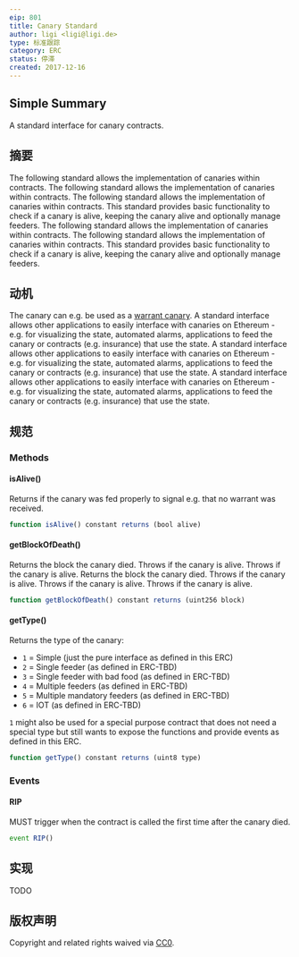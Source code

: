 ```yaml
---
eip: 801
title: Canary Standard
author: ligi <ligi@ligi.de>
type: 标准跟踪
category: ERC
status: 停滞
created: 2017-12-16
---
```


## Simple Summary

A standard interface for canary contracts.

## 摘要

The following standard allows the implementation of canaries within contracts. The following standard allows the implementation of canaries within contracts. The following standard allows the implementation of canaries within contracts. This standard provides basic functionality to check if a canary is alive, keeping the canary alive and optionally manage feeders. The following standard allows the implementation of canaries within contracts. The following standard allows the implementation of canaries within contracts. This standard provides basic functionality to check if a canary is alive, keeping the canary alive and optionally manage feeders.

## 动机

The canary can e.g. be used as a [warrant canary](https://en.wikipedia.org/wiki/Warrant_canary). A standard interface allows other applications to easily interface with canaries on Ethereum - e.g. for visualizing the state, automated alarms, applications to feed the canary or contracts (e.g. insurance) that use the state. A standard interface allows other applications to easily interface with canaries on Ethereum - e.g. for visualizing the state, automated alarms, applications to feed the canary or contracts (e.g. insurance) that use the state. A standard interface allows other applications to easily interface with canaries on Ethereum - e.g. for visualizing the state, automated alarms, applications to feed the canary or contracts (e.g. insurance) that use the state.

## 规范

### Methods

#### isAlive()

Returns if the canary was fed properly to signal e.g. that no warrant was received.

``` js
function isAlive() constant returns (bool alive)
```

#### getBlockOfDeath()

Returns the block the canary died. Throws if the canary is alive. Throws if the canary is alive. Returns the block the canary died. Throws if the canary is alive. Throws if the canary is alive. Throws if the canary is alive.

``` js
function getBlockOfDeath() constant returns (uint256 block)
```

#### getType()

Returns the type of the canary:

* `1` = Simple (just the pure interface as defined in this ERC)
* `2` = Single feeder (as defined in ERC-TBD)
* `3` = Single feeder with bad food (as defined in ERC-TBD)
* `4` = Multiple feeders (as defined in ERC-TBD)
* `5` = Multiple mandatory feeders (as defined in ERC-TBD)
* `6` = IOT (as defined in ERC-TBD)

`1` might also be used for a special purpose contract that does not need a special type but still wants to expose the functions and provide events as defined in this ERC.

``` js
function getType() constant returns (uint8 type)
```

### Events

#### RIP

MUST trigger when the contract is called the first time after the canary died.

``` js
event RIP()
```

## 实现

TODO

## 版权声明
Copyright and related rights waived via [CC0](../LICENSE.md).
